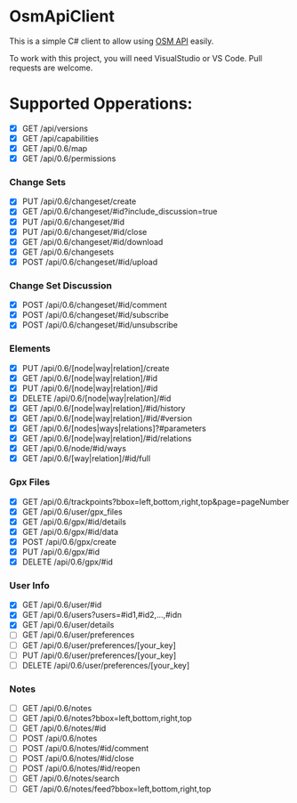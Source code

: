 # OsmApiClient

This is a simple C# client to allow using [OSM API](https://wiki.openstreetmap.org/wiki/API_v0.6) easily.

To work with this project, you will need VisualStudio or VS Code.
Pull requests are welcome.

# Supported Opperations:
- [x] GET /api/versions
- [x] GET /api/capabilities
- [x] GET /api/0.6/map
- [x] GET /api/0.6/permissions
### Change Sets
- [x] PUT /api/0.6/changeset/create
- [x] GET /api/0.6/changeset/#id?include_discussion=true
- [x] PUT /api/0.6/changeset/#id
- [x] PUT /api/0.6/changeset/#id/close
- [x] GET /api/0.6/changeset/#id/download
- [x] GET /api/0.6/changesets
- [x] POST /api/0.6/changeset/#id/upload
### Change Set Discussion
- [x] POST /api/0.6/changeset/#id/comment
- [x] POST /api/0.6/changeset/#id/subscribe
- [x] POST /api/0.6/changeset/#id/unsubscribe
### Elements
- [x] PUT /api/0.6/[node|way|relation]/create
- [x] GET /api/0.6/[node|way|relation]/#id
- [x] PUT /api/0.6/[node|way|relation]/#id
- [x] DELETE /api/0.6/[node|way|relation]/#id
- [x] GET /api/0.6/[node|way|relation]/#id/history
- [x] GET /api/0.6/[node|way|relation]/#id/#version
- [x] GET /api/0.6/[nodes|ways|relations]?#parameters
- [x] GET /api/0.6/[node|way|relation]/#id/relations
- [x] GET /api/0.6/node/#id/ways
- [x] GET /api/0.6/[way|relation]/#id/full
### Gpx Files
- [x] GET /api/0.6/trackpoints?bbox=left,bottom,right,top&page=pageNumber
- [x] GET /api/0.6/user/gpx_files
- [x] GET /api/0.6/gpx/#id/details
- [x] GET /api/0.6/gpx/#id/data
- [x] POST /api/0.6/gpx/create
- [x] PUT /api/0.6/gpx/#id
- [x] DELETE /api/0.6/gpx/#id
### User Info
- [x] GET /api/0.6/user/#id
- [x] GET /api/0.6/users?users=#id1,#id2,...,#idn
- [x] GET /api/0.6/user/details
- [ ] GET /api/0.6/user/preferences
- [ ] GET /api/0.6/user/preferences/[your_key]
- [ ] PUT /api/0.6/user/preferences/[your_key]
- [ ] DELETE /api/0.6/user/preferences/[your_key]
### Notes
- [ ] GET /api/0.6/notes
- [ ] GET /api/0.6/notes?bbox=left,bottom,right,top
- [ ] GET /api/0.6/notes/#id
- [ ] POST /api/0.6/notes
- [ ] POST /api/0.6/notes/#id/comment
- [ ] POST /api/0.6/notes/#id/close
- [ ] POST /api/0.6/notes/#id/reopen
- [ ] GET /api/0.6/notes/search
- [ ] GET /api/0.6/notes/feed?bbox=left,bottom,right,top